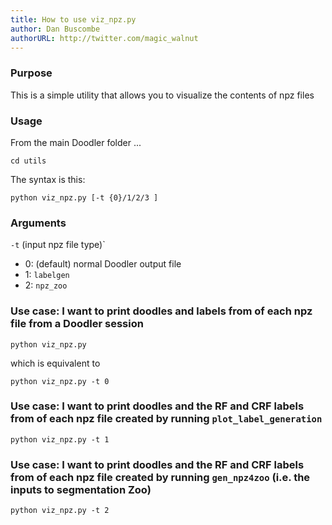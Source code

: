 ```yaml
---
title: How to use viz_npz.py
author: Dan Buscombe
authorURL: http://twitter.com/magic_walnut
---
```



### Purpose
This is a simple utility that allows you to visualize the contents of npz files

### Usage

From the main Doodler folder ...

```
cd utils
```

The syntax is this:

```
python viz_npz.py [-t {0}/1/2/3 ]
```

### Arguments
`-t` (input npz file type)`
* 0: (default) normal Doodler output file
* 1: `labelgen`
* 2: `npz_zoo`


### Use case: I want to print doodles and labels from of each npz file from a Doodler session

```
python viz_npz.py
```

which is equivalent to

```
python viz_npz.py -t 0
```

### Use case: I want to print doodles and the RF and CRF labels from of each npz file created by running `plot_label_generation`

```
python viz_npz.py -t 1
```

### Use case: I want to print doodles and the RF and CRF labels from of each npz file created by running `gen_npz4zoo` (i.e. the inputs to segmentation Zoo)

```
python viz_npz.py -t 2
```

